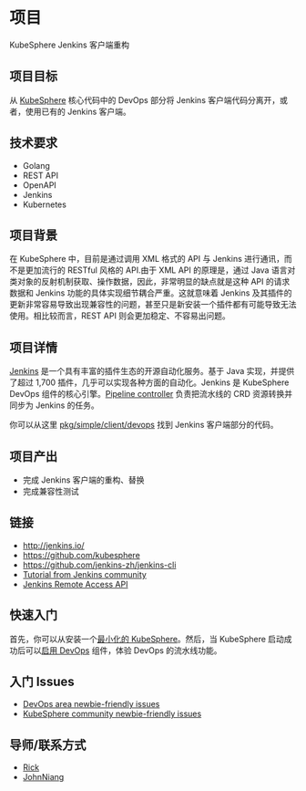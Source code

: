 # 项目

KubeSphere Jenkins 客户端重构

## 项目目标

从 [KubeSphere](https://github.com/kubesphere/kubesphere/) 核心代码中的 DevOps 部分将 Jenkins 客户端代码分离开，或者，使用已有的 Jenkins 客户端。

## 技术要求

* Golang
* REST API
* OpenAPI
* Jenkins
* Kubernetes

## 项目背景

在 KubeSphere 中，目前是通过调用 XML 格式的 API 与 Jenkins 进行通讯，而不是更加流行的 RESTful 风格的 API.由于 XML API 的原理是，通过 Java 语言对类对象的反射机制获取、操作数据，因此，非常明显的缺点就是这种 API 的请求数据和 Jenkins 功能的具体实现细节耦合严重。这就意味着 Jenkins 及其插件的更新非常容易导致出现兼容性的问题，甚至只是新安装一个插件都有可能导致无法使用。相比较而言，REST API 则会更加稳定、不容易出问题。

## 项目详情

[Jenkins](https://github.com/jenkinsci/jenkins) 是一个具有丰富的插件生态的开源自动化服务。基于 Java 实现，并提供了超过 1,700 插件，几乎可以实现各种方面的自动化。Jenkins 是 KubeSphere DevOps 组件的核心引擎。[Pipeline controller](https://github.com/kubesphere/kubesphere/blob/master/pkg/controller/pipeline/pipeline_controller.go) 负责把流水线的 CRD 资源转换并同步为 Jenkins 的任务。

你可以从这里 [pkg/simple/client/devops](https://github.com/kubesphere/kubesphere/tree/master/pkg/simple/client/devops) 找到 Jenkins 客户端部分的代码。

## 项目产出

* 完成 Jenkins 客户端的重构、替换
* 完成兼容性测试

## 链接

* http://jenkins.io/
* https://github.com/kubesphere
* https://github.com/jenkins-zh/jenkins-cli
* [Tutorial from Jenkins community](https://www.jenkins.io/doc/tutorials/)
* [Jenkins Remote Access API](https://www.jenkins.io/doc/book/using/remote-access-api/)

## 快速入门

首先，你可以从安装一个[最小化的 KubeSphere](https://kubesphere.io/docs/quick-start/minimal-kubesphere-on-k8s/)。然后，当 KubeSphere 启动成功后可以[启用 DevOps](https://kubesphere.io/docs/pluggable-components/devops/) 组件，体验 DevOps 的流水线功能。

## 入门 Issues

* [DevOps area newbie-friendly issues](https://github.com/search?q=user%3Akubesphere+label%3A%22good+first+issue%22+label%3A%22area%2Fdevops%22+state%3Aopen&type=Issues&ref=advsearch&l=&l=)
* [KubeSphere community newbie-friendly issues](https://github.com/search?q=user%3Akubesphere+label%3A%22good+first+issue%22+state%3Aopen&type=Issues&ref=advsearch&l=&l=)

## 导师/联系方式

* [Rick](https://github.com/LinuxSuRen/)
* [JohnNiang](https://github.com/johnniang/)

